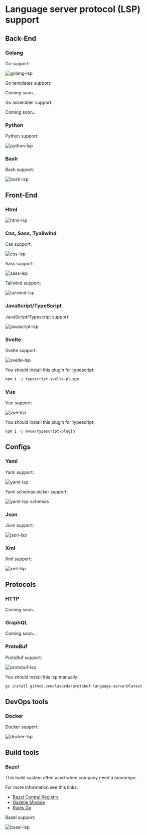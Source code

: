 # Language server protocol (LSP) support

## Back-End

### Golang

Go support:

![golang-lsp](../assets/golang-lsp.png)

Go templates support:

Coming soon...

Go assembler support:

Coming soon...

### Python

Python support:

![python-lsp](../assets/python-lsp.png)

### Bash

Bash support:

![bash-lsp](../assets/bash-lsp.png)

## Front-End

### Html

![html-lsp](../assets/html-lsp.png)

### Css, Sass, Tyailwind

Css support:

![css-lsp](../assets/css-lsp.png)

Sass support:

![sass-lsp](../assets/sass-lsp.png)

Tailwind support:

![tailwind-lsp](../assets/tailwind-lsp.png)

### JavaScript/TypeScript

JavaScript/Typescript support:

![javascript-lsp](../assets/javascript-lsp.png)

### Svelte

Svelte support:

![svelte-lsp](../assets/svelte-lsp.png)

You should install this plugin for typescript:

```bash
npm i -g typescript-svelte-plugin
```

### Vue

Vue support:

![vue-lsp](../assets/vue-lsp.png)

You should install this plugin for typescript:

```bash
npm i -g @vue/typescript-plugin
```

## Configs

### Yaml

Yaml support:

![yaml-lsp](../assets/yaml-lsp.png)

Yaml schemas picker support:

![yaml-lsp-schemas](../assets/yaml-lsp-schemas.png)

### Json

Json support:

![json-lsp](../assets/json-lsp.png)

### Xml

Xml support:

![xml-lsp](../assets/xml-lsp.png)

## Protocols

### HTTP

Coming soon...

### GraphQL

Coming soon...

### ProtoBuf

ProtoBuf support:

![protobuf-lsp](../assets/protobuf-lsp.png)

You should install this lsp manually:

```bash
go install github.com/lasorda/protobuf-language-server@latest
```

## DevOps tools

### Docker

Docker support:

![docker-lsp](../assets/docker-lsp.png)

## Build tools

### Bazel

This build system often used when company need a monorepo.

For more information see this links:

- [Bazel Central Registry](https://registry.bazel.build/)
- [Gazelle Module](https://registry.bazel.build/modules/gazelle)
- [Rules Go](https://registry.bazel.build/modules/rules_go)

Bazel support:

![bazel-lsp](../assets/bazel-lsp.png)
